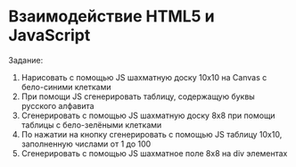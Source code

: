 # Взаимодействие HTML5 и JavaScript

Задание:
1. Нарисовать с помощью JS шахматную доску 10х10 на Canvas с бело-синими клетками
2. При помощи JS сгенерировать таблицу, содержащую буквы русского алфавита
3. Сгенерировать с помощью JS шахматную доску 8х8 при помощи таблицы с бело-зелёными клетками
4. По нажатии на кнопку сгенерировать с помощью JS таблицу 10х10, заполненную числами от 1 до 100
5. Сгенерировать с помощью JS шахматное поле 8х8 на div элементах

